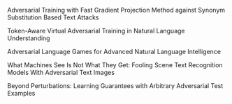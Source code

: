 Adversarial Training with Fast Gradient Projection Method against Synonym Substitution Based Text Attacks

Token-Aware Virtual Adversarial Training in Natural Language Understanding

Adversarial Language Games for Advanced Natural Language Intelligence

What Machines See Is Not What They Get: Fooling Scene Text Recognition Models With Adversarial Text Images

Beyond Perturbations: Learning Guarantees with Arbitrary Adversarial Test Examples
